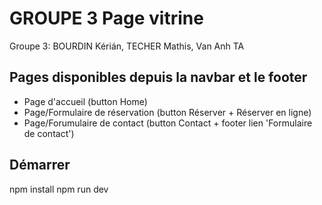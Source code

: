 # GROUPE 3 Page vitrine
Groupe 3: BOURDIN Kérián, TECHER Mathis, Van Anh TA

## Pages disponibles depuis la navbar et le footer

- Page d'accueil (button Home)
- Page/Formulaire de réservation (button Réserver + Réserver en ligne)
- Page/Forumulaire de contact (button Contact + footer lien 'Formulaire de contact')

## Démarrer
npm install
npm run dev

